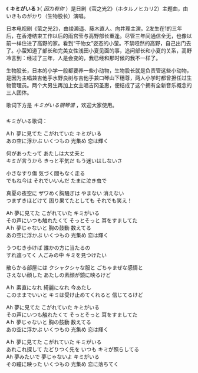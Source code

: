 

《 **キミがいる** 》（ _因为有你_ ）是日剧《萤之光2》（ホタルノヒカリ2）主题曲，由いきものがかり（生物股长）演唱。

  

日本电视剧《萤之光2》，由绫濑遥、藤木直人、向井理主演。2发生在1的三年后，在香港结束工作以后的雨宫莹与高野部长重逢。尽管三年间通信全无，也像以前一样住进了高野的家。看到“干物女”姿态的小萤。不禁哑然的高野，自己出门去了。小萤知道了部长和完美女性浅田小夏见面的事，追问部长和小夏的关系，高野冷言到：经过了三年，人是会变的，我已经和那时候的我不一样了。

  

生物股长，日本的小学一般都要养一些小动物，生物股长就是负责管这些小动物，是因为主唱兼吉他手水野良树与吉他手兼口琴山下穗尊，两人小学时都曾担任过生物管理员。两个大男生再加上女主唱吉冈圣惠，便结成了这个拥有全新音乐概念的三人团体。

  

歌词下方是 _キミがいる钢琴谱_ ，欢迎大家使用。

###  
キミがいる歌词：

Aｈ 夢に見てた こがれていた キミがいる  
あの空に浮かぶ いくつもの 光集め 恋は輝く

何があったって あたしは大丈夫と  
キミが言うから きっと平気だ もう迷いはしないさ

小さなすり傷 気づく間もなく走る  
でもね今は それでいいんだ たまに泣き虫で

真夏の夜空に ザワめく胸騒ぎは やまない 消えない  
つまずきほどけて 困り果てたとしても それでも笑え！

Ah 夢に見てた こがれていた キミがいる  
その声にいつも触れたくて そっとそっと 耳をすましてた  
Aｈ 夢じゃないと 胸の鼓動 数えてる  
あの空に浮かぶ いくつもの 光集め 恋は輝く

  
うつむき歩けば 誰かの方に当たるの  
すれ違ってく 人ごみの中 キミを見つけたい

散らかる部屋には クシャクシャな服と ごちゃまぜな感情と  
さえない顔した あたしの素顔が鏡に映るけど

Aｈ 素直になれ 綺麗になれ 今あたし  
このままでいいと キミは受け止めてくれると 信じてるけど

  
Ah 夢に見てた こがれていた キミがいる  
その声にいつも触れたくて そっとそっと 耳をすましてた  
Aｈ 夢じゃないと 胸の鼓動 数えてる  
あの空に浮かぶ いくつもの 光集め 恋は輝く

Aｈ 夢に見てた こがれていた キミがいる  
あれこれ探して たどりつく先を いつも キミが照らしてる  
Ah 夢みたいで 夢じゃないよ キミがいる  
その瞳に映った いくつもの 光集め 恋に落ちてく  
  
  

